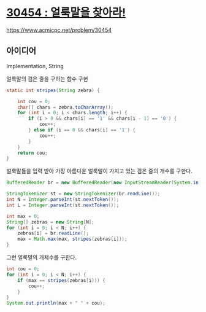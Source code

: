 # [30454 : 얼룩말을 찾아라!](https://www.acmicpc.net/problem/30454)
https://www.acmicpc.net/problem/30454

## 아이디어
Implementation, String

얼룩말의 검은 줄을 구하는 함수 구현
```java
static int stripes(String zebra) {

    int cou = 0;
    char[] chars = zebra.toCharArray();
    for (int i = 0; i < chars.length; i++) {
        if (i > 0 && chars[i] == '1' && chars[i - 1] == '0') {
            cou++;
        } else if (i == 0 && chars[i] == '1') {
            cou++;
        }
    }
    return cou;
}
```

얼룩말들을 입력 받아 가장 아름다운 얼룩말이 가지고 있는 검은 줄의 개수를 구한다.
```java
BufferedReader br = new BufferedReader(new InputStreamReader(System.in));

StringTokenizer st = new StringTokenizer(br.readLine());
int N = Integer.parseInt(st.nextToken());
int L = Integer.parseInt(st.nextToken());

int max = 0;
String[] zebras = new String[N];
for (int i = 0; i < N; i++) {
    zebras[i] = br.readLine();
    max = Math.max(max, stripes(zebras[i]));
}
```

그런 얼룩말의 개체수를 구한다.
```java
int cou = 0;
for (int i = 0; i < N; i++) {
    if (max == stripes(zebras[i])) {
        cou++;
    }
}
System.out.println(max + " " + cou);
```
